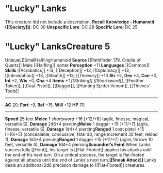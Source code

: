 ﻿---
ac: '20'
alignment: LE
all_resistance: null
burrow_speed: null
charisma: '+4'
climb_speed: null
constitution: '+0'
creature_ability:
- Scoundrel's Feint
- Sneak Attack
creature_family: null
description: 'This creature did not include a description.<br/><br/><b><u>Recall Knowledge
  - Humanoid</u> ( [[DATABASE/skill/Society|Society]] )</b>: DC 30<br/><b><u>Unspecific
  Lore</u></b>: DC 28<br/><b><u>Specific Lore</u></b>: DC 25<div class="viewbox">{{
  viewbox(type=monster, id=1966, name="Lucky" Lanks) }}</div><h1 class="title">"Lucky"
  Lanks<span style="margin-left:auto; margin-right:0">Creature 5</span></h1><span
  class="traitunique"> [[DATABASE/trait/Unique|Unique]] </span><span class="traitalignment">LE</span><span
  class="traitsize">Small</span><span class="trait"> [[DATABASE/trait/Halfling|Halfling]]
  </span><span class="trait"> [[DATABASE/trait/Humanoid|Humanoid]] </span><br/><b>Source</b>
  [[DATABASE/source/Pathfinder 179. Cradle of Quartz|Pathfinder #179: Cradle of Quartz]]
  <br/>Male [[DATABASE/ancestry/Halfling|halfling]] porter<br/><b>Perception</b> +11<br/><b>Languages</b>
  [[DATABASE/language/Common|Common]] <br/><b>Skills</b> [[DATABASE/skill/Acrobatics|Acrobatics]]
  +13, [[DATABASE/skill/Deception|Deception]] +13, [[DATABASE/skill/Diplomacy|Diplomacy]]
  +13, [[DATABASE/skill/Intimidation|Intimidation]] +13, [[DATABASE/skill/Stealth|Stealth]]
  +13, [[DATABASE/skill/Thievery|Thievery]] +13<br/><b>Str</b> +2, <b>Dex</b> +4,
  <b>Con</b> +0, <b>Int</b> +2, <b>Wis</b> +0, <b>Cha</b> +4<br/><b>Items</b> <i>+1
  [[DATABASE/equipment/Striking|striking]] [[DATABASE/weapon/Shortsword|shortsword]]
  </i>, [[DATABASE/equipment/Feather Token|chest feather token]] , [[DATABASE/weapon/Coat
  Pistol|coat pistol (20 rounds)]] , [[DATABASE/weapon/Dagger|dagger (4)]] , [[DATABASE/equipment/Hunting
  Spider Venom|hunting spider venom (3)]] , [[DATABASE/equipment/Thieves'' Tools|thieves''
  tools]] <hr/><b>AC</b> 20; <b>Fort</b> +9, <b>Ref</b> +15, <b>Will</b> +12<br/><b>HP</b>
  70<hr/><b>Speed</b> 25 feet<br/><span class="hanging-indent"><b>Melee</b> <span
  aria-label="Single Action" class="action" role="img" title="Single Action">[one-action]</span>
  <i>shortsword</i> +16 [+12/+8] ( [[DATABASE/trait/Agile|agile]] , [[DATABASE/trait/Finesse|finesse]]
  , [[DATABASE/trait/Magical|magical]] , [[DATABASE/trait/Versatile|versatile S]]
  ), <b>Damage</b> 2d6+4 piercing</span><span class="hanging-indent"><b>Melee</b>
  <span aria-label="Single Action" class="action" role="img" title="Single Action">[one-action]</span>  dagger
  +15 [+11/+7] ( [[DATABASE/trait/Agile|agile]] , [[DATABASE/trait/Finesse|finesse]]
  , [[DATABASE/trait/Versatile|versatile S]] ), <b>Damage</b> 1d4+4 piercing</span><span
  class="hanging-indent"><b>Ranged</b> <span aria-label="Single Action" class="action"
  role="img" title="Single Action">[one-action]</span>  coat pistol +15 [+10/+5] (
  [[DATABASE/trait/Concealable|concealable]] , [[DATABASE/trait/Concussive|concussive]]
  , [[DATABASE/trait/Fatal|fatal d8]] , [[DATABASE/trait/Range|range increment 30
  feet]] , [[DATABASE/trait/Reload|reload 1]] ), <b>Damage</b> 1d4+4 piercing</span><span
  class="hanging-indent"><b>Ranged</b> <span aria-label="Single Action" class="action"
  role="img" title="Single Action">[one-action]</span>  dagger +15 [+11/+7] ( [[DATABASE/trait/Agile|agile]]
  , [[DATABASE/trait/Thrown|thrown 10 feet]] , [[DATABASE/trait/Versatile|versatile
  S]] ), <b>Damage</b> 1d4+4 piercing</span><span class="hanging-indent"><b>Scoundrel''s
  Feint</b> When Lanks successfully [[DATABASE/action/Feint|Feints]] , his target
  is [[DATABASE/condition/Flat-Footed|flat-footed]] against his attacks until the
  end of his next turn. On a critical success, the target is flat-footed against all
  attacks until the end of Lanks''s next turn.</span><span class="hanging-indent"><b>
  [[DATABASE/monsterability/Sneak Attack|Sneak Attack]] </b> Lanks deals an additional
  2d6 precision damage to [[DATABASE/condition/Flat-Footed|flat-footed]] creatures.</span>'
dexterity: '+4'
element: null
fly_speed: null
fortitude: '+9'
hp: '70'
id: '1966'
immunity: null
intelligence: '+2'
land_speed: '25'
language:
- '[[DATABASE/language/Common|Common]]'
level: '5'
max_speed: '25'
name: "\u201CLucky\u201D Lanks"
perception: '+11'
rarity: Unique
reflex: '+15'
resistance: null
rus_type_level: null
sense: null
size: Small
skill:
- '[[DATABASE/skill/Acrobatics|Acrobatics]] +13'
- '[[DATABASE/skill/Deception|Deception]] +13'
- '[[DATABASE/skill/Diplomacy|Diplomacy]] +13'
- '[[DATABASE/skill/Intimidation|Intimidation]] +13'
- '[[DATABASE/skill/Stealth|Stealth]] +13'
- '[[DATABASE/skill/Thievery|Thievery]] +13'
source: '[[DATABASE/source/Pathfinder 179. Cradle of Quartz|Pathfinder #179: Cradle
  of Quartz]]'
speed:
- 25 feet
spell: null
strength: '+2'
strength_req: '2'
strongest_save:
- Reflex
swim_speed: null
trait:
- '[[DATABASE/trait/Halfling|Halfling]]'
- '[[DATABASE/trait/Humanoid|Humanoid]]'
- '[[DATABASE/trait/Unique|Unique]]'
type: Creature
vision: null
weakest_save:
- Fortitude
weakness: null
will: '+12'
wisdom: '+0'

---
# "Lucky" Lanks

This creature did not include a description.
**Recall Knowledge - Humanoid ([[Society]])**: DC 30
**Unspecific Lore**: DC 28
**Specific Lore**: DC 25

# "Lucky" Lanks<span class="item-type">Creature 5</span>

<span class="trait-unique item-trait">Unique</span><span class="trait-alignment item-trait">LE</span><span class="trait-size item-trait">Small</span><span class="item-trait">Halfling</span><span class="item-trait">Humanoid</span>
**Source** [[Pathfinder 179. Cradle of Quartz]]
Male [[Halfling]] porter
**Perception** +11
**Languages** [[Common]]
**Skills** [[Acrobatics]] +13, [[Deception]] +13, [[Diplomacy]] +13, [[Intimidation]] +13, [[Stealth]] +13, [[Thievery]] +13
**Str** +2, **Dex** +4, **Con** +0, **Int** +2, **Wis** +0, **Cha** +4
**Items** _+1 [[Striking]] [[Shortsword]]_, [[Feather Token]], [[Coat Pistol]], [[Dagger]], [[Hunting Spider Venom]], [[Thieves' Tools]]

---
**AC** 20; **Fort** +9, **Ref** +15, **Will** +12
**HP** 70

---
**Speed** 25 feet
<span class="in-box-ability">**Melee** <span class="action-icon">1</span> _shortsword_ +16 [+12/+8] (agile, finesse, magical, versatile S), **Damage** 2d6+4 piercing</span><span class="in-box-ability">**Melee** <span class="action-icon">1</span> dagger +15 [+11/+7] (agile, finesse, versatile S), **Damage** 1d4+4 piercing</span><span class="in-box-ability">**Ranged** <span class="action-icon">1</span> coat pistol +15 [+10/+5] (concealable, concussive, fatal d8, range increment 30 feet, reload 1), **Damage** 1d4+4 piercing</span><span class="in-box-ability">**Ranged** <span class="action-icon">1</span> dagger +15 [+11/+7] (agile, thrown 10 feet, versatile S), **Damage** 1d4+4 piercing</span><span class="in-box-ability">**Scoundrel's Feint** When Lanks successfully [[Feint]], his target is [[Flat-Footed]] against his attacks until the end of his next turn. On a critical success, the target is flat-footed against all attacks until the end of Lanks's next turn.</span><span class="in-box-ability">**[[Sneak Attack]]** Lanks deals an additional 2d6 precision damage to [[Flat-Footed]] creatures.</span>